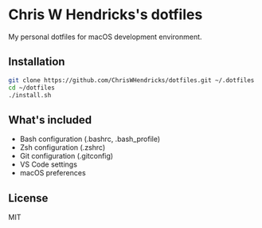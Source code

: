 # Chris W Hendricks's dotfiles

My personal dotfiles for macOS development environment.

## Installation

```bash
git clone https://github.com/ChrisWHendricks/dotfiles.git ~/.dotfiles
cd ~/dotfiles
./install.sh
```

## What's included

- Bash configuration (.bashrc, .bash_profile)
- Zsh configuration (.zshrc)
- Git configuration (.gitconfig)
- VS Code settings
- macOS preferences

## License

MIT